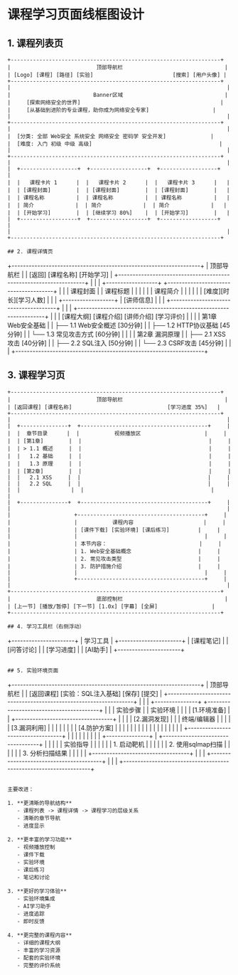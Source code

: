 # 课程学习页面线框图设计

## 1. 课程列表页
```
+------------------------------------------------------------------+
|                           顶部导航栏                                |
| [Logo] [课程] [路径] [实验]                         [搜索] [用户头像] |
+------------------------------------------------------------------+
|                                                                    |
|                          Banner区域                                |
|     [探索网络安全的世界]                                            |
|     [从基础到进阶的专业课程，助你成为网络安全专家]                    |
|                                                                    |
+------------------------------------------------------------------+
|                                                                    |
|  [分类: 全部 Web安全 系统安全 网络安全 密码学 安全开发]              |
|  [难度: 入门 初级 中级 高级]                                        |
|                                                                    |
+------------------------------------------------------------------+
|                                                                    |
|  +------------------+  +------------------+  +------------------+   |
|  |   课程卡片 1      |  |   课程卡片 2      |  |   课程卡片 3      |   |
|  | [课程封面]        |  | [课程封面]        |  | [课程封面]        |   |
|  | 课程名称          |  | 课程名称          |  | 课程名称          |   |
|  | 简介             |  | 简介             |  | 简介             |   |
|  | [开始学习]        |  | [继续学习 80%]    |  | [开始学习]        |   |
|  +------------------+  +------------------+  +------------------+   |
|                                                                    |
+------------------------------------------------------------------+

## 2. 课程详情页
```
+------------------------------------------------------------------+
|                           顶部导航栏                                |
| [返回] [课程名称]                                    [开始学习]     |
+------------------------------------------------------------------+
|                                                                    |
|  +------------------+  +--------------------------------------+    |
|  |   课程封面        |  | 课程标题                              |    |
|  |                  |  | 课程简介                              |    |
|  |                  |  | [难度][时长][学习人数]                |    |
|  +------------------+  | [讲师信息]                            |    |
|                       +--------------------------------------+    |
|                                                                    |
+------------------------------------------------------------------+
|                                                                    |
| [课程大纲] [课程介绍] [讲师介绍] [学习评价]                         |
|                                                                    |
|  第1章 Web安全基础                                                 |
|  ├── 1.1 Web安全概述 [30分钟]                                     |
|  ├── 1.2 HTTP协议基础 [45分钟]                                    |
|  └── 1.3 常见攻击方式 [60分钟]                                    |
|                                                                    |
|  第2章 漏洞原理                                                    |
|  ├── 2.1 XSS攻击 [40分钟]                                        |
|  ├── 2.2 SQL注入 [50分钟]                                        |
|  └── 2.3 CSRF攻击 [45分钟]                                       |
|                                                                    |
+------------------------------------------------------------------+

## 3. 课程学习页
```
+------------------------------------------------------------------+
|                           顶部导航栏                                |
| [返回课程] [课程名称]                              [学习进度 35%]   |
+------------------------------------------------------------------+
|                                                                    |
|  +---------------+  +----------------------------------------+     |
|  |  章节目录      |  |           视频播放区                    |     |
|  | [第1章]        |  |                                        |     |
|  | > 1.1 概述     |  |                                        |     |
|  |   1.2 基础     |  |                                        |     |
|  |   1.3 原理     |  |                                        |     |
|  | [第2章]        |  |                                        |     |
|  |   2.1 XSS     |  |                                        |     |
|  |   2.2 SQL     |  |                                        |     |
|  |                |  |                                        |     |
|  +---------------+  +----------------------------------------+     |
|                                                                    |
|                    +----------------------------------------+     |
|                    |           课程内容                      |     |
|                    | [课件下载] [实验环境] [课后练习]         |     |
|                    |                                        |     |
|                    | 本节内容：                             |     |
|                    | 1. Web安全基础概念                     |     |
|                    | 2. 常见攻击类型                        |     |
|                    | 3. 防护措施介绍                        |     |
|                    |                                        |     |
|                    +----------------------------------------+     |
|                                                                    |
+------------------------------------------------------------------+
|                           底部控制栏                                |
| [上一节] [播放/暂停] [下一节] [1.0x] [字幕] [全屏]                 |
+------------------------------------------------------------------+

## 4. 学习工具栏（右侧浮动）
```
+----------------------+
|      学习工具        |
+----------------------+
|    [课程笔记]        |
|    [问答讨论]        |
|    [学习进度]        |
|    [AI助手]          |
+----------------------+
```

## 5. 实验环境页面
```
+------------------------------------------------------------------+
|                           顶部导航栏                                |
| [返回课程] [实验：SQL注入基础]                    [保存] [提交]     |
+------------------------------------------------------------------+
|                                                                    |
|  +---------------+  +----------------------------------------+     |
|  |  实验步骤      |  |           实验环境                      |     |
|  | [1.环境准备]   |  |  +----------------------------------+  |     |
|  | [2.漏洞发现]   |  |  |        终端/编辑器                |  |     |
|  | [3.漏洞利用]   |  |  |                                  |  |     |
|  | [4.防护方案]   |  |  |                                  |  |     |
|  |               |  |  |                                  |  |     |
|  |               |  |  +----------------------------------+  |     |
|  |               |  |                                        |     |
|  +---------------+  |  +----------------------------------+  |     |
|                    |  |        实验指导                    |  |     |
|                    |  |  1. 启动靶机                      |  |     |
|                    |  |  2. 使用sqlmap扫描               |  |     |
|                    |  |  3. 分析扫描结果                  |  |     |
|                    |  +----------------------------------+  |     |
|                    +----------------------------------------+     |
|                                                                    |
+------------------------------------------------------------------+
```

主要改进：

1. **更清晰的导航结构**
   - 课程列表 -> 课程详情 -> 课程学习的层级关系
   - 清晰的章节导航
   - 进度显示

2. **更丰富的学习功能**
   - 视频播放控制
   - 课件下载
   - 实验环境
   - 课后练习
   - 笔记和讨论

3. **更好的学习体验**
   - 实验环境集成
   - AI学习助手
   - 进度追踪
   - 即时反馈

4. **更完整的课程内容**
   - 详细的课程大纲
   - 丰富的学习资源
   - 配套的实验环境
   - 完整的评价系统 